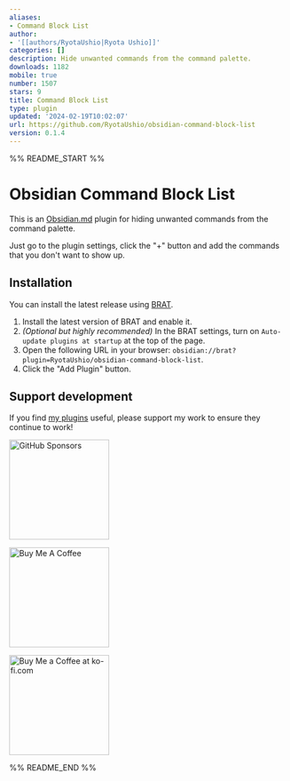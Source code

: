 ```yaml
---
aliases:
- Command Block List
author:
- '[[authors/RyotaUshio|Ryota Ushio]]'
categories: []
description: Hide unwanted commands from the command palette.
downloads: 1182
mobile: true
number: 1507
stars: 9
title: Command Block List
type: plugin
updated: '2024-02-19T10:02:07'
url: https://github.com/RyotaUshio/obsidian-command-block-list
version: 0.1.4
---
```


%% README_START %%

# Obsidian Command Block List

This is an [Obsidian.md](https://obsidian.md) plugin for hiding unwanted commands from the command palette.

Just go to the plugin settings, click the "+" button and add the commands that you don't want to show up.

## Installation

You can install the latest release using [BRAT](https://github.com/TfTHacker/obsidian42-brat).

1. Install the latest version of BRAT and enable it.
2. _(Optional but highly recommended)_ In the BRAT settings, turn on `Auto-update plugins at startup` at the top of the page.
3. Open the following URL in your browser: `obsidian://brat?plugin=RyotaUshio/obsidian-command-block-list`.
4. Click the "Add Plugin" button.

## Support development

If you find [my plugins](https://ryotaushio.github.io/the-hobbyist-dev/) useful, please support my work to ensure they continue to work!

<a href="https://github.com/sponsors/RyotaUshio" target="_blank"><img src="https://img.shields.io/static/v1?label=Sponsor&message=%E2%9D%A4&logo=GitHub&color=%23fe8e86" alt="GitHub Sponsors" style="width: 180px; height:auto;"></a>

<a href="https://www.buymeacoffee.com/ryotaushio" target="_blank"><img src="https://cdn.buymeacoffee.com/buttons/v2/default-yellow.png" alt="Buy Me A Coffee" style="width: 180px; height:auto;"></a>

<a href='https://ko-fi.com/E1E6U7CJZ' target='_blank'><img height='36' style='border:0px; width: 180px; height:auto;' src='https://storage.ko-fi.com/cdn/kofi2.png?v=3' border='0' alt='Buy Me a Coffee at ko-fi.com' /></a>


%% README_END %%